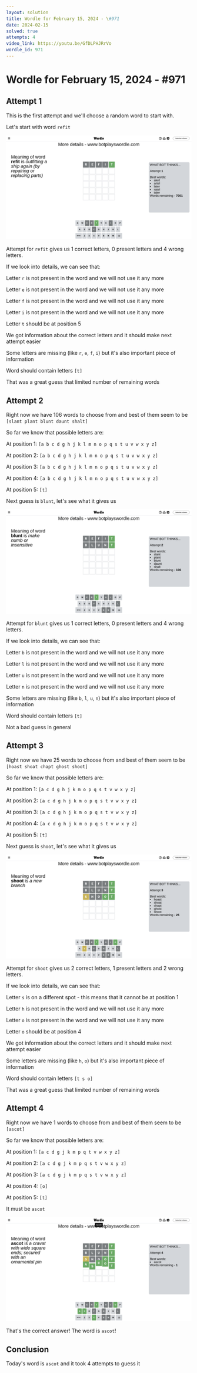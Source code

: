 ```yaml
---
layout: solution
title: Wordle for February 15, 2024 - \#971
date: 2024-02-15
solved: true
attempts: 4
video_link: https://youtu.be/GfDLPHJRrVo
wordle_id: 971
---
```


# Wordle for February 15, 2024 - \#971

## Attempt 1

This is the first attempt and we'll choose a random word to start with.

Let's start with word `refit`

![Attempt 1](2024-02-15/attempt-1.png)

Attempt for `refit` gives us 1 correct letters, 0 present letters and 4 wrong letters.

If we look into details, we can see that:

Letter `r` is not present in the word and we will not use it any more

Letter `e` is not present in the word and we will not use it any more

Letter `f` is not present in the word and we will not use it any more

Letter `i` is not present in the word and we will not use it any more

Letter `t` should be at position 5

We got information about the correct letters and it should make next attempt easier

Some letters are missing (like `r`, `e`, `f`, `i`) but it's also important piece of information

Word should contain letters `[t]`

That was a great guess that limited number of remaining words



## Attempt 2

Right now we have 106 words to choose from and best of them seem to be `[slant plant blunt daunt shalt]`

So far we know that possible letters are:

At position 1: `[a b c d g h j k l m n o p q s t u v w x y z]`

At position 2: `[a b c d g h j k l m n o p q s t u v w x y z]`

At position 3: `[a b c d g h j k l m n o p q s t u v w x y z]`

At position 4: `[a b c d g h j k l m n o p q s t u v w x y z]`

At position 5: `[t]`

Next guess is `blunt`, let's see what it gives us

![Attempt 2](2024-02-15/attempt-2.png)

Attempt for `blunt` gives us 1 correct letters, 0 present letters and 4 wrong letters.

If we look into details, we can see that:

Letter `b` is not present in the word and we will not use it any more

Letter `l` is not present in the word and we will not use it any more

Letter `u` is not present in the word and we will not use it any more

Letter `n` is not present in the word and we will not use it any more

Some letters are missing (like `b`, `l`, `u`, `n`) but it's also important piece of information

Word should contain letters `[t]`

Not a bad guess in general



## Attempt 3

Right now we have 25 words to choose from and best of them seem to be `[hoast shoat chapt ghost shoot]`

So far we know that possible letters are:

At position 1: `[a c d g h j k m o p q s t v w x y z]`

At position 2: `[a c d g h j k m o p q s t v w x y z]`

At position 3: `[a c d g h j k m o p q s t v w x y z]`

At position 4: `[a c d g h j k m o p q s t v w x y z]`

At position 5: `[t]`

Next guess is `shoot`, let's see what it gives us

![Attempt 3](2024-02-15/attempt-3.png)

Attempt for `shoot` gives us 2 correct letters, 1 present letters and 2 wrong letters.

If we look into details, we can see that:

Letter `s` is on a different spot - this means that it cannot be at position 1

Letter `h` is not present in the word and we will not use it any more

Letter `o` is not present in the word and we will not use it any more

Letter `o` should be at position 4

We got information about the correct letters and it should make next attempt easier

Some letters are missing (like `h`, `o`) but it's also important piece of information

Word should contain letters `[t s o]`

That was a great guess that limited number of remaining words



## Attempt 4

Right now we have 1 words to choose from and best of them seem to be `[ascot]`

So far we know that possible letters are:

At position 1: `[a c d g j k m p q t v w x y z]`

At position 2: `[a c d g j k m p q s t v w x y z]`

At position 3: `[a c d g j k m p q s t v w x y z]`

At position 4: `[o]`

At position 5: `[t]`

It must be `ascot`

![Attempt 4](2024-02-15/attempt-4.png)

That's the correct answer! The word is `ascot`!

## Conclusion

Today's word is `ascot` and it took 4 attempts to guess it

